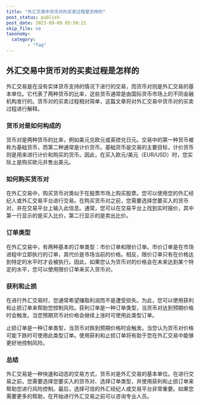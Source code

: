 ```yaml
---
title: "外汇交易中货币对的买卖过程是怎样的"
post_status: publish
post_date: 2023-09-09 05:50:21
skip_file: no
taxonomy:
  category:
        - "faq"
---
```


## 外汇交易中货币对的买卖过程是怎样的

外汇交易是在没有实体货币支持的情况下进行的交易，而货币对则是外汇交易的基本单位。它代表了两种货币的比率，这些货币通常是由国际货币市场上的不同金融机构发行的。货币对的买卖过程相对简单，这篇文章将对外汇交易中货币对的买卖过程进行解释。

### 货币对是如何构成的

货币对是两种货币的比率，例如美元兑欧元或英镑兑日元。交易中的第一种货币被称为基础货币，而第二种通常是计价货币。基础货币是交易的主要目标，计价货币则是用来进行计价和购买的货币。因此，在买入欧元/美元（EUR/USD）时，您实际上是购买欧元并售出美元。

### 如何购买货币对

在外汇交易中，购买货币对类似于在股票市场上购买股票。您可以使用您的外汇经纪人或外汇交易平台进行交易。在购买货币对之前，您需要选择您要买入的货币对，并在交易平台上输入此信息。通常，您可以在交易平台上找到实时报价，其中第一行显示的是买入比价，第二行显示的是卖出比价。

### 订单类型

在外汇交易中，有两种基本的订单类型：市价订单和限价订单。市价订单是在市场进程中立即执行的订单，其代价是市场当前的价格。相反，限价订单只有在价格达到特定的水平时才会被执行。因此，如果您认为货币对的价格会在未来达到某个特定的水平，您可以使用限价订单来买入货币对。

### 获利和止损

在进行外汇交易时，您通常希望赚取利润而不是遭受损失。为此，您可以使用获利和止损订单来帮助您控制风险。获利订单是一种订单类型，当货币对达到预期价格时会触发。当您预期货币对价格会继续上涨时可使用此类型订单。

止损订单是一种订单类型，当货币对跌到预期价格时会触发。当您认为货币对价格可能下跌时可使用此类型订单。使用获利和止损订单将有助于您在外汇交易中能够更好地控制风险。

### 总结

外汇交易是一种快速和动态的交易方式，货币对是外汇交易的基本单位。在进行交易之前，您需要选择您要买入的货币对、选择订单类型，并使用获利和止损订单来帮助您进行风险控制。最后，选择可信的外汇经纪人或交易平台非常重要。如果您需要更多的帮助，在开始进行外汇交易之前可以咨询专业人员。

